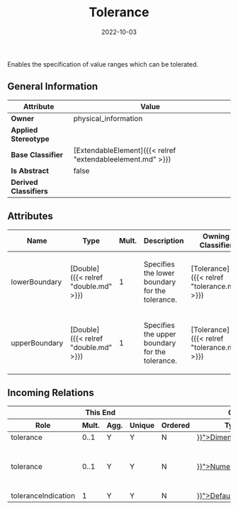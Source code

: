 ﻿---
title: Tolerance
toc: false
type: specs
date: "2022-10-03"
draft: false
specification: VEC
version: 2.0.1
documentType: "Recommendation"
elementType: Class
classes:
  - Tolerance
menu_name: vec-2.0.1
---
<p>Enables the specification of value ranges which can be tolerated. </p>

## General Information

| Attribute               | Value |
|-------------------------|-------|
| **Owner**               | physical_information |
| **Applied Stereotype**  |   |
| **Base Classifier**     | [ExtendableElement]({{< relref "extendableelement.md" >}})<br/>  |
| **Is Abstract**         | false |
| **Derived Classifiers** |   |

## Attributes
|  Name  |  Type  |  Mult.  |  Description  |  Owning Classifier  |
|--------|--------|---------|---------------|--------------|
|lowerBoundary| [Double]({{< relref "double.md" >}}) | 1 | <p>Specifies the lower boundary for the tolerance. </p> | [Tolerance]({{< relref "tolerance.md" >}}) |
|upperBoundary| [Double]({{< relref "double.md" >}}) | 1 | <p>Specifies the upper boundary for the tolerance. </p> | [Tolerance]({{< relref "tolerance.md" >}}) |


##  Incoming Relations
<table>
    <thead>
        <tr>
           <th colspan="5">This End</th>
           <th colspan="2">Other End</th>
           <th colspan="1">General</th>
        </tr>
        <tr>
           <th>Role</th>
           <th>Mult.</th>
           <th>Agg.</th>
           <th>Unique</th>
           <th>Ordered</th>
           <th>Type</th>
           <th>Mult.</th>
           <th>Description</th>
        </tr>
    <thead>
    <tbody>
    <tr>
        <td>tolerance</td>
        <td>0..1</td>
        <td>Y</td>
        <td>Y</td>
        <td>N</td>
        <td><a href="{{< relref "dimension.md" >}}">Dimension</a></td>
        <td>0..1</td>
        <td></td>
    </tr>
    <tr>
        <td>tolerance</td>
        <td>0..1</td>
        <td>Y</td>
        <td>Y</td>
        <td>N</td>
        <td><a href="{{< relref "numericalvalue.md" >}}">NumericalValue</a></td>
        <td>0..1</td>
        <td>Specifies the tolerance for the dimension.</td>
    </tr>
    <tr>
        <td>toleranceIndication</td>
        <td>1</td>
        <td>Y</td>
        <td>Y</td>
        <td>N</td>
        <td><a href="{{< relref "defaultdimension.md" >}}">DefaultDimension</a></td>
        <td>0..1</td>
        <td></td>
    </tr>
    </tbody>
</table>



